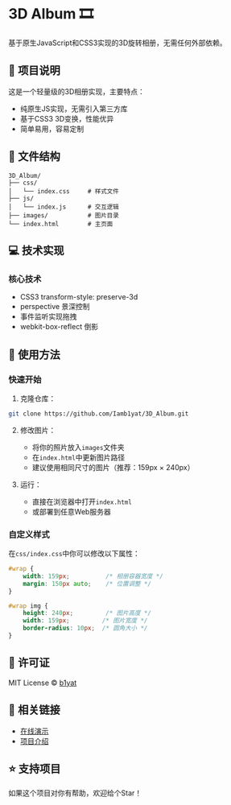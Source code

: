 # 3D Album 🎞️

基于原生JavaScript和CSS3实现的3D旋转相册，无需任何外部依赖。

## 📝 项目说明

这是一个轻量级的3D相册实现，主要特点：
- 纯原生JS实现，无需引入第三方库
- 基于CSS3 3D变换，性能优异
- 简单易用，容易定制

## 📂 文件结构
```
3D_Album/
├── css/
│   └── index.css     # 样式文件
├── js/
│   └── index.js      # 交互逻辑
├── images/           # 图片目录
└── index.html        # 主页面
```

## 💻 技术实现

### 核心技术
- CSS3 transform-style: preserve-3d
- perspective 景深控制
- 事件监听实现拖拽
- webkit-box-reflect 倒影

## 🚀 使用方法

### 快速开始

1. 克隆仓库：
```bash
git clone https://github.com/Iamb1yat/3D_Album.git
```

2. 修改图片：
   - 将你的照片放入`images`文件夹
   - 在`index.html`中更新图片路径
   - 建议使用相同尺寸的图片（推荐：159px × 240px）

3. 运行：
   - 直接在浏览器中打开`index.html`
   - 或部署到任意Web服务器

### 自定义样式

在`css/index.css`中你可以修改以下属性：

```css
#wrap {
    width: 159px;          /* 相册容器宽度 */
    margin: 150px auto;    /* 位置调整 */
}

#wrap img {
    height: 240px;         /* 图片高度 */
    width: 159px;         /* 图片宽度 */
    border-radius: 10px;  /* 圆角大小 */
}
```

## 📄 许可证

MIT License © [b1yat](https://github.com/Iamb1yat)

## 🔗 相关链接

- [在线演示](https://iamb1yat.github.io/3D_Album)
- [项目介绍](https://iamb1yat.github.io/2024/01/24/3D_Album/)

## ⭐ 支持项目

如果这个项目对你有帮助，欢迎给个Star！ 